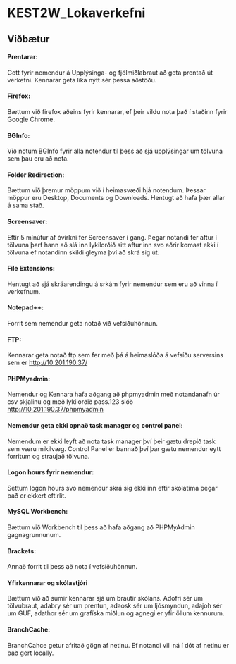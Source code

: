 # KEST2W_Lokaverkefni

## Viðbætur

#### Prentarar:

Gott fyrir nemendur á Upplýsinga- og fjölmiðlabraut að geta prentað út verkefni. Kennarar geta líka nýtt sér þessa aðstöðu.

#### Firefox:

Bættum við firefox aðeins fyrir kennarar, ef þeir vildu nota það í staðinn fyrir Google Chrome. 

#### BGInfo:

Við notum BGInfo fyrir alla notendur til þess að sjá upplýsingar um tölvuna sem þau eru að nota.

#### Folder Redirection:

Bættum við þremur möppum við í heimasvæði hjá notendum. Þessar möppur eru Desktop, Documents og Downloads. Hentugt að hafa þær allar á sama stað.

#### Screensaver:

Eftir 5 mínútur af óvirkni fer Screensaver í gang. Þegar notandi fer aftur í tölvuna þarf hann að slá inn lykilorðið sitt aftur inn svo aðrir komast ekki í tölvuna ef notandinn skildi gleyma því að skrá sig út. 

#### File Extensions:

Hentugt að sjá skráarendingu á srkám fyrir nemendur sem eru að vinna í verkefnum.

#### Notepad++:

Forrit sem nemendur geta notað við vefsíðuhönnun.

#### FTP:

Kennarar geta notað ftp sem fer með þá á heimaslóða á vefsíðu serversins sem er http://10.201.190.37/

#### PHPMyadmin:

Nemendur og Kennara hafa aðgang að phpmyadmin með notandanafn úr csv skjalinu og með lykilorðið pass.123 slóð http://10.201.190.37/phpmyadmin

#### Nemendur geta ekki opnað task manager og control panel:

Nemendum er ekki leyft að nota task manager því þeir gætu drepið task sem væru mikilvæg. Control Panel er bannað því þar gætu nemendur eytt forritum og straujað tölvuna.

#### Logon hours fyrir nemendur:

Settum logon hours svo nemendur skrá sig ekki inn eftir skólatíma þegar það er ekkert eftirlit.

#### MySQL Workbench:

Bættum við Workbench til þess að hafa aðgang að PHPMyAdmin gagnagrunnunum.

#### Brackets:

Annað forrit til þess að nota í vefsíðuhönnun.

#### Yfirkennarar og skólastjóri

Bættum við að sumir kennarar sjá um brautir skólans. Adofri sér um tölvubraut, adabry sér um prentun, adaosk sér um ljósmyndun, adajoh sér um GUF, adathor sér um grafíska miðlun og agnegi er yfir öllum kennurum.

#### BranchCache:

BranchCahce getur afritað gögn af netinu. Ef notandi vill ná í dót af netinu er það gert locally.
